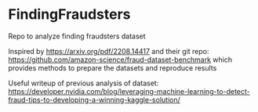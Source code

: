 # FindingFraudsters
Repo to analyze finding fraudsters dataset

Inspired by https://arxiv.org/pdf/2208.14417 and their git repo: https://github.com/amazon-science/fraud-dataset-benchmark which provides methods to prepare the datasets and reproduce results

Useful writeup of previous analysis of dataset: https://developer.nvidia.com/blog/leveraging-machine-learning-to-detect-fraud-tips-to-developing-a-winning-kaggle-solution/
